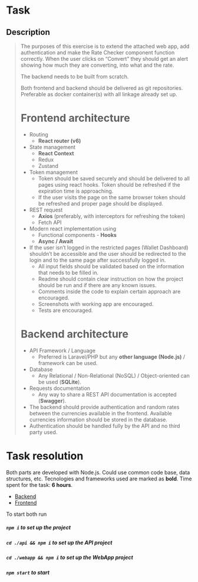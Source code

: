 # Task
## Description 
> The purposes of this exercise is to extend the attached web app, add authentication and make the Rate Checker component function correctly. When the user clicks on “Convert” they should get an alert showing how much they are converting, into what and the rate.
>
> The backend needs to be built from scratch.
>
> Both frontend and backend should be delivered as git repositories. Preferable as docker container(s) with all linkage already set up.
>
> # Frontend architecture
>* Routing
>	* __React router (v6)__
>* State management
>	* __React Context__
>	* Redux
>	* Zustand
>* Token management
>	* Token should be saved securely and should be delivered to all pages using react hooks. Token should be refreshed if the expiration time is approaching.
>	* If the user visits the page on the same browser token should be refreshed and proper page should be displayed.
>* REST request
>	* __Axios__ (preferably, with interceptors for refreshing the token)
> 	* Fetch API
>* Modern react implementation using
>	* Functional components - __Hooks__
>	* __Async / Await__
>* If the user isn’t logged in the restricted pages (Wallet Dashboard) shouldn’t be accessible and the user should be redirected to the login and to the same page after successfully logged in.
>	* All input fields should be validated based on the information that needs to be filled in.
>	* Readme should contain clear instruction on how the project should be run and if there are any known issues.
>	* Comments inside the code to explain certain approach are encouraged.
>	* Screenshots with working app are encouraged.
>	* Tests are encouraged.
>
># Backend architecture
>* API Framework / Language    
>	* Preferred is Laravel/PHP but any __other language (Node.js)__ / framework can be used.
>* Database
>	* Any Relational / Non-Relational (NoSQL) / Object-oriented can be used (__SQLite__).
>* Requests documentation
>	* Any way to share a REST API documentation is accepted (__Swagger__).
>* The backend should provide authentication and random rates between the currencies available in the frontend. Available currencies information should be stored in the database.
>* Authentication should be handled fully by the API and no third party used.

# Task resolution

Both parts are developed with Node.js. Could use common code base, data structures, etc. Tecnologies and frameworks used are marked as __bold__. Time spent for the task: __6 hours__.
* [Backend](api/)
* [Frontend](webapp/)

To start both run
##### `npm i` to set up the project
##### `cd ./api && npm i` to set up the API project
##### `cd ./webapp && npm i` to set up the WebApp project
##### `npm start` to start

